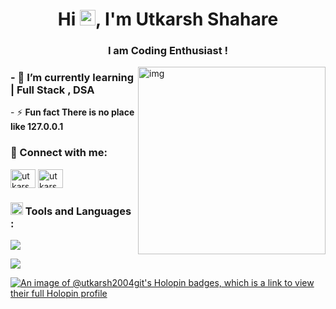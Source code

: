 
<h1 align="center">Hi <img src="https://media.giphy.com/media/hvRJCLFzcasrR4ia7z/giphy.gif" width="25"/>, I'm Utkarsh Shahare</h1>
<h3 align="center">I am Coding Enthusiast !</h3>

<img  align="right" src="https://media.tenor.com/2uyENRmiUt0AAAAC/coding.gif" width=300 alt="img">
<h3>- 🌱 I’m currently learning <strong> | Full Stack , DSA </strong></h3>
- ⚡ <b>Fun fact There is no place like 127.0.0.1</b>

<h3 align="left">🚀 Connect with me:</h3>
<p align="left">
<a href="https://linkedin.com/in/utkarsh-shahare-7b4109214" target="blank"><img align="center" src="https://raw.githubusercontent.com/rahuldkjain/github-profile-readme-generator/master/src/images/icons/Social/linked-in-alt.svg" alt="utkarsh-shahare-7b4109214" height="30" width="40" /></a>
<a href="https://instagram.com/utkarsh_001122" target="blank"><img align="center" src="https://raw.githubusercontent.com/rahuldkjain/github-profile-readme-generator/master/src/images/icons/Social/instagram.svg" alt="utkarsh_001122" height="30" width="40" /></a>
</p>

### <img src="https://raw.githubusercontent.com/alexnaiman/alexnaiman/master/resources/pickaxe.png" width="20px" /> Tools and Languages :
<p align="left" >
  <img src="https://skillicons.dev/icons?i=java,python,c,go,react,next,html,css" />
</p>
<p align="left" >
  <img src="https://skillicons.dev/icons?i=js,nodejs,expressjs,tailwind,mysql,mongo,git,github" />
</p>

[![An image of @utkarsh2004git's Holopin badges, which is a link to view their full Holopin profile](https://holopin.me/utkarsh2004git)](https://holopin.io/@utkarsh2004git)
